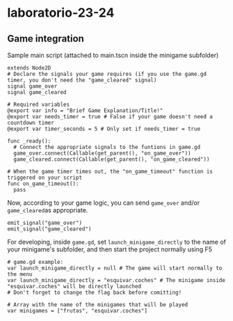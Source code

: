 # laboratorio-23-24

## Game integration
Sample main script (attached to main.tscn inside the minigame subfolder)
```gdscript
extends Node2D
# Declare the signals your game requires (if you use the game.gd timer, you don't need the "game_cleared" signal)
signal game_over
signal game_cleared

# Required variables
@export var info = "Brief Game Explanation/Title!"
@export var needs_timer = true # False if your game doesn't need a countdown timer
@export var timer_seconds = 5 # Only set if needs_timer = true

func _ready():
  # Connect the appropriate signals to the funtions in game.gd
  game_over.connect(Callable(get_parent(), "on_game_over"))
  game_cleared.connect(Callable(get_parent(), "on_game_cleared"))

# When the game timer times out, the "on_game_timeout" function is triggered on your script
func on_game_timeout():
  pass
```
Now, according to your game logic, you can send ```game_over``` and/or ```game_cleared```as appropriate.
```gdscript
emit_signal("game_over")
emit_signal("game_cleared")
```
For developing, inside ```game.gd```, set ```launch_minigame_directly``` to the name of your minigame's subfolder, and then start the project normally using F5
```gdscript
# game.gd example:
var launch_minigame_directly = null # The game will start normally to the menu
var launch_minigame_directly = "esquivar.coches" # The minigame inside "esquivar.coches" will be directly launched
# Don't forget to change the flag back before comitting!

# Array with the name of the minigames that will be played
var minigames = ["frutas", "esquivar.coches"]
```
